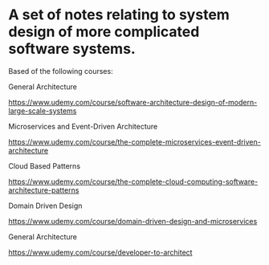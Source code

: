# A set of notes relating to system design of more complicated software systems.

Based of the following courses:

General Architecture

https://www.udemy.com/course/software-architecture-design-of-modern-large-scale-systems

Microservices and Event-Driven Architecture

https://www.udemy.com/course/the-complete-microservices-event-driven-architecture

Cloud Based Patterns

https://www.udemy.com/course/the-complete-cloud-computing-software-architecture-patterns

Domain Driven Design

https://www.udemy.com/course/domain-driven-design-and-microservices

General Architecture

https://www.udemy.com/course/developer-to-architect